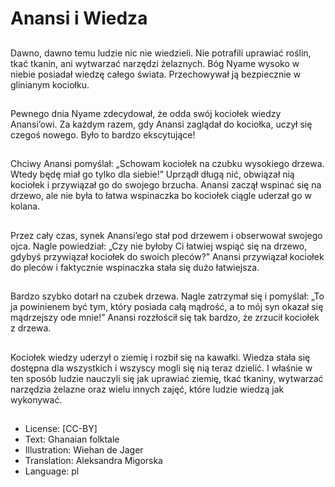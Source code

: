 # Anansi i Wiedza

##
Dawno, dawno temu ludzie nic nie wiedzieli. Nie potrafili uprawiać roślin, tkać tkanin, ani wytwarzać narzędzi żelaznych. Bóg Nyame wysoko w niebie posiadał wiedzę całego świata. Przechowywał ją bezpiecznie w glinianym kociołku.

##
Pewnego dnia Nyame zdecydował, że odda swój kociołek wiedzy Anansi’owi. Za każdym razem, gdy Anansi zaglądał do kociołka, uczył się czegoś nowego. Było to bardzo ekscytujące!

##
Chciwy Anansi pomyślał: „Schowam kociołek na czubku wysokiego drzewa. Wtedy będę miał go tylko dla siebie!” Uprządł długą nić, obwiązał nią kociołek i przywiązał go do swojego brzucha. Anansi zaczął wspinać się na drzewo, ale nie była to łatwa wspinaczka bo kociołek ciągle uderzał go w kolana.

##
Przez cały czas, synek Anansi’ego stał pod drzewem i obserwował swojego ojca. Nagle powiedział: „Czy nie byłoby Ci łatwiej wspiąć się na drzewo, gdybyś przywiązał kociołek do swoich pleców?” Anansi przywiązał kociołek do pleców i faktycznie wspinaczka stała się dużo łatwiejsza.

##
Bardzo szybko dotarł na czubek drzewa. Nagle zatrzymał się i pomyślał: „To ja powinienem być tym, który posiada całą mądrość, a to mój syn okazał się mądrzejszy ode mnie!” Anansi rozzłościł się tak bardzo, że zrzucił kociołek z drzewa.

##
Kociołek wiedzy uderzył o ziemię i rozbił się na kawałki. Wiedza stała się dostępna dla wszystkich i wszyscy mogli się nią teraz dzielić. I właśnie w ten sposób ludzie nauczyli się jak uprawiać ziemię, tkać tkaniny, wytwarzać narzędzia żelazne oraz wielu innych zajęć, które ludzie wiedzą jak wykonywać.

##
* License: [CC-BY]
* Text: Ghanaian folktale
* Illustration: Wiehan de Jager
* Translation: Aleksandra Migorska
* Language: pl
